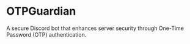 # OTPGuardian
A secure Discord bot that enhances server security through One-Time Password (OTP) authentication.
